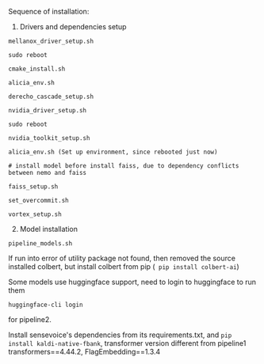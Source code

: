 Sequence of installation:

1. Drivers and dependencies setup

```
mellanox_driver_setup.sh

sudo reboot

cmake_install.sh

alicia_env.sh

derecho_cascade_setup.sh

nvidia_driver_setup.sh

sudo reboot

nvidia_toolkit_setup.sh

alicia_env.sh (Set up environment, since rebooted just now)

# install model before install faiss, due to dependency conflicts between nemo and faiss

faiss_setup.sh

set_overcommit.sh

vortex_setup.sh
```

2. Model installation

```
pipeline_models.sh
```
If run into error of utility package not found, then removed the source installed colbert, but install colbert from pip (``` pip install colbert-ai```)

Some models use huggingface support, need to login to huggingface to run them

```
huggingface-cli login
```

for pipeline2.

Install sensevoice's dependencies from its requirements.txt,  and ```pip install kaldi-native-fbank```, transformer version different from pipeline1 transformers==4.44.2, FlagEmbedding==1.3.4

